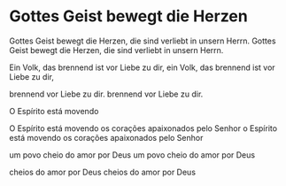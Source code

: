 ﻿# Gottes Geist bewegt die Herzen

Gottes Geist bewegt die Herzen,
die sind verliebt in unsern Herrn.
Gottes Geist bewegt die Herzen,
die sind verliebt in unsern Herrn.

Ein Volk, das brennend ist vor Liebe zu dir,
ein Volk, das brennend ist vor Liebe zu dir,

brennend vor Liebe zu dir.
brennend vor Liebe zu dir.

O Espírito está movendo

O Espírito está movendo os corações apaixonados pelo Senhor
o Espírito está movendo os corações apaixonados pelo Senhor

um povo cheio do amor por Deus
um povo cheio do amor por Deus

cheios do amor por Deus
cheios do amor por Deus
